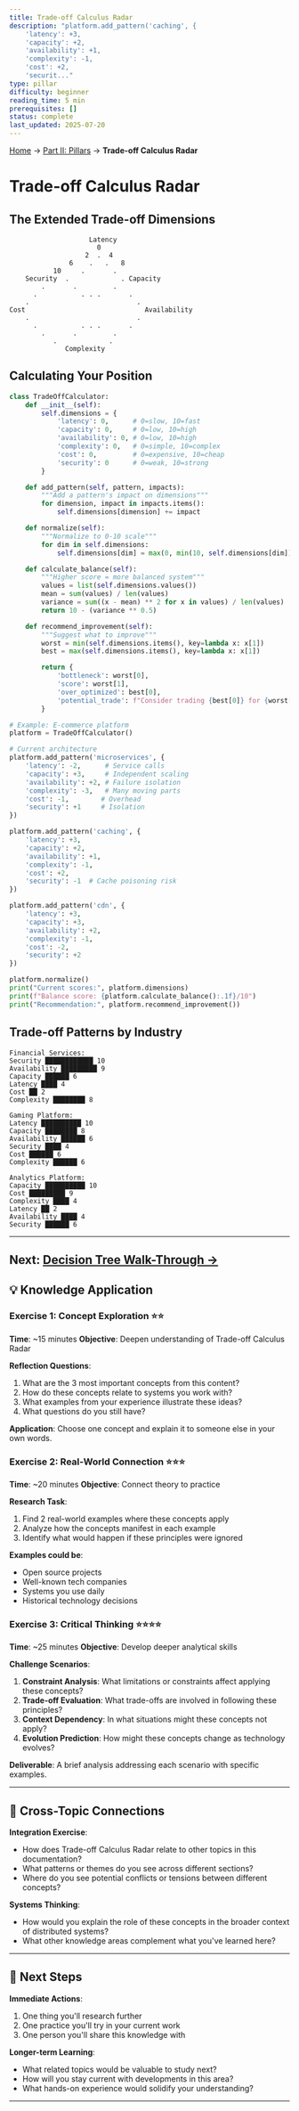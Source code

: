 ```yaml
---
title: Trade-off Calculus Radar
description: "platform.add_pattern('caching', {
    'latency': +3,
    'capacity': +2,
    'availability': +1,
    'complexity': -1,
    'cost': +2,
    'securit..."
type: pillar
difficulty: beginner
reading_time: 5 min
prerequisites: []
status: complete
last_updated: 2025-07-20
---
```


<!-- Navigation -->
[Home](/) → [Part II: Pillars](/part2-pillars/) → **Trade-off Calculus Radar**

# Trade-off Calculus Radar

## The Extended Trade-off Dimensions

```text
                    Latency
                      0
                   2  .  4
               6    .   .   8
           10     .       .
    Security  .             . Capacity
        .       .         .
      .           . . .       .
    .                           .
Cost                              Availability
    .                           .
      .           . . .       .
        .       .         .
           .             .
              Complexity
```

## Calculating Your Position

```python
class TradeOffCalculator:
    def __init__(self):
        self.dimensions = {
            'latency': 0,      # 0=slow, 10=fast
            'capacity': 0,     # 0=low, 10=high
            'availability': 0, # 0=low, 10=high
            'complexity': 0,   # 0=simple, 10=complex
            'cost': 0,         # 0=expensive, 10=cheap
            'security': 0      # 0=weak, 10=strong
        }

    def add_pattern(self, pattern, impacts):
        """Add a pattern's impact on dimensions"""
        for dimension, impact in impacts.items():
            self.dimensions[dimension] += impact

    def normalize(self):
        """Normalize to 0-10 scale"""
        for dim in self.dimensions:
            self.dimensions[dim] = max(0, min(10, self.dimensions[dim]))

    def calculate_balance(self):
        """Higher score = more balanced system"""
        values = list(self.dimensions.values())
        mean = sum(values) / len(values)
        variance = sum((x - mean) ** 2 for x in values) / len(values)
        return 10 - (variance ** 0.5)

    def recommend_improvement(self):
        """Suggest what to improve"""
        worst = min(self.dimensions.items(), key=lambda x: x[1])
        best = max(self.dimensions.items(), key=lambda x: x[1])

        return {
            'bottleneck': worst[0],
            'score': worst[1],
            'over_optimized': best[0],
            'potential_trade': f"Consider trading {best[0]} for {worst[0]}"
        }

# Example: E-commerce platform
platform = TradeOffCalculator()

# Current architecture
platform.add_pattern('microservices', {
    'latency': -2,      # Service calls
    'capacity': +3,     # Independent scaling
    'availability': +2, # Failure isolation
    'complexity': -3,   # Many moving parts
    'cost': -1,        # Overhead
    'security': +1     # Isolation
})

platform.add_pattern('caching', {
    'latency': +3,
    'capacity': +2,
    'availability': +1,
    'complexity': -1,
    'cost': +2,
    'security': -1  # Cache poisoning risk
})

platform.add_pattern('cdn', {
    'latency': +3,
    'capacity': +3,
    'availability': +2,
    'complexity': -1,
    'cost': -2,
    'security': +2
})

platform.normalize()
print("Current scores:", platform.dimensions)
print(f"Balance score: {platform.calculate_balance():.1f}/10")
print("Recommendation:", platform.recommend_improvement())
```

## Trade-off Patterns by Industry

```text
Financial Services:
Security ████████████ 10
Availability █████████ 9
Capacity ██████ 6
Latency ████ 4
Cost ██ 2
Complexity ████████ 8

Gaming Platform:
Latency ██████████ 10
Capacity ████████ 8
Availability ██████ 6
Security ████ 4
Cost ██████ 6
Complexity ██████ 6

Analytics Platform:
Capacity ██████████ 10
Cost █████████ 9
Complexity ████ 4
Latency ██ 2
Availability ████ 4
Security ██████ 6
```

---

**Next**: [Decision Tree Walk-Through →](decision-tree.md)
---

## 💡 Knowledge Application

### Exercise 1: Concept Exploration ⭐⭐
**Time**: ~15 minutes
**Objective**: Deepen understanding of Trade-off Calculus Radar

**Reflection Questions**:
1. What are the 3 most important concepts from this content?
2. How do these concepts relate to systems you work with?
3. What examples from your experience illustrate these ideas?
4. What questions do you still have?

**Application**: Choose one concept and explain it to someone else in your own words.

### Exercise 2: Real-World Connection ⭐⭐⭐
**Time**: ~20 minutes
**Objective**: Connect theory to practice

**Research Task**:
1. Find 2 real-world examples where these concepts apply
2. Analyze how the concepts manifest in each example
3. Identify what would happen if these principles were ignored

**Examples could be**:
- Open source projects
- Well-known tech companies
- Systems you use daily
- Historical technology decisions

### Exercise 3: Critical Thinking ⭐⭐⭐⭐
**Time**: ~25 minutes
**Objective**: Develop deeper analytical skills

**Challenge Scenarios**:
1. **Constraint Analysis**: What limitations or constraints affect applying these concepts?
2. **Trade-off Evaluation**: What trade-offs are involved in following these principles?
3. **Context Dependency**: In what situations might these concepts not apply?
4. **Evolution Prediction**: How might these concepts change as technology evolves?

**Deliverable**: A brief analysis addressing each scenario with specific examples.

---

## 🔗 Cross-Topic Connections

**Integration Exercise**:
- How does Trade-off Calculus Radar relate to other topics in this documentation?
- What patterns or themes do you see across different sections?
- Where do you see potential conflicts or tensions between different concepts?

**Systems Thinking**:
- How would you explain the role of these concepts in the broader context of distributed systems?
- What other knowledge areas complement what you've learned here?

---

## 🎯 Next Steps

**Immediate Actions**:
1. One thing you'll research further
2. One practice you'll try in your current work
3. One person you'll share this knowledge with

**Longer-term Learning**:
- What related topics would be valuable to study next?
- How will you stay current with developments in this area?
- What hands-on experience would solidify your understanding?

---
